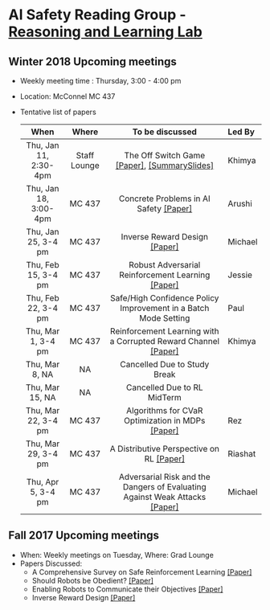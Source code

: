 # AI Safety Reading Group - [Reasoning and Learning Lab](http://rl.cs.mcgill.ca/index.html)


## Winter 2018 Upcoming meetings
- Weekly meeting time : Thursday, 3:00 - 4:00 pm
- Location: McConnel MC 437
- Tentative list of papers


  | When              | Where         | To be discussed                                                               | Led By|
  |:-----------------:|:-------------:|:-----------------------------------------------------------------------------:|:------|
  | Thu, Jan 11, 2:30-4pm| Staff Lounge| The Off Switch Game [[Paper]](https://arxiv.org/pdf/1611.08219.pdf), [[SummarySlides]](https://github.com/kkhetarpal/Literature/blob/master/RL/ReadingList/OffSwitchGame.pdf)| Khimya |
  | Thu, Jan 18, 3:00-4pm| MC  437| Concrete Problems in AI Safety [[Paper]](https://arxiv.org/pdf/1606.06565.pdf)| Arushi |
  | Thu, Jan 25, 3-4 pm  | MC  437| Inverse Reward Design [[Paper]](https://arxiv.org/pdf/1711.02827.pdf)| Michael |
  | Thu, Feb 15, 3-4 pm  | MC 437 | Robust Adversarial Reinforcement Learning [[Paper]](https://arxiv.org/pdf/1703.02702.pdf)     | Jessie |
  | Thu, Feb 22, 3-4 pm  | MC 437 |  Safe/High Confidence Policy Improvement in a Batch Mode Setting   | Paul |
  | Thu, Mar 1, 3-4 pm  | MC 437 |  Reinforcement Learning with a Corrupted Reward Channel [[Paper]](http://static.ijcai.org/proceedings-2017/0656.pdf) | Khimya |
  | Thu, Mar 8, NA  | NA | Cancelled Due to Study Break  |
  | Thu, Mar 15, NA  | NA | Cancelled Due to RL MidTerm  |
  | Thu, Mar 22, 3-4 pm  | MC 437 | Algorithms for CVaR Optimization in MDPs [[Paper]](http://papers.nips.cc/paper/5246-algorithms-for-cvar-optimization-in-mdps.pdf) | Rez |
  | Thu, Mar 29, 3-4 pm  | MC 437 | A Distributive Perspective on RL [[Paper]](https://arxiv.org/pdf/1707.06887.pdf) | Riashat |
  | Thu, Apr 5, 3-4 pm  | MC 437 | Adversarial Risk and the Dangers of Evaluating Against Weak Attacks [[Paper]](https://arxiv.org/pdf/1802.05666.pdf) | Michael |


## Fall 2017 Upcoming meetings
- When: Weekly meetings on Tuesday, Where: Grad Lounge
- Papers Discussed:
  * A Comprehensive Survey on Safe Reinforcement Learning [[Paper]](http://jmlr.org/papers/v16/garcia15a.html)
  * Should Robots be Obedient? [[Paper]](https://arxiv.org/pdf/1705.09990.pdf)
  * Enabling Robots to Communicate their Objectives [[Paper]](https://arxiv.org/pdf/1702.03465.pdf)
  * Inverse Reward Design [[Paper]](https://arxiv.org/pdf/1711.02827.pdf)
